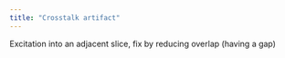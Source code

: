 ```yaml
---
title: "Crosstalk artifact"
---
```

Excitation into an adjacent slice, fix by reducing overlap (having a gap)

